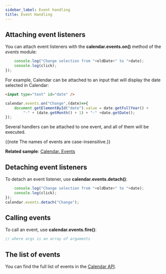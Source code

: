 ```yaml
---
sidebar_label: Event handling
title: Event Handling
---          
```


## Attaching event listeners

You can attach event listeners with the **calendar.events.on()** method of the *events* module:

```javascript
    console.log("Change selection from "+oldDate+" to "+date);
    console.log(click);
});
```

For example, Calendar can be attached to an input that will display the date selected in Calendar:

```html
<input type="text" id="date" />
```

```javascript
calendar.events.on("Change",(date)=>{ 
    document.getElementById("date").value = date.getFullYear() +
        "-" + (date.getMonth() + 1) + "-" +date.getDate();
});
```

Several handlers can be attached to one event, and all of them will be executed.

{{note The names of events are case-insensitive.}}

**Related sample**: [Calendar. Events](https://snippet.dhtmlx.com/7kj7fiek)

## Detaching event listeners

To detach an event listener, use **calendar.events.detach()**:

```javascript
    console.log("Change selection from "+oldDate+" to "+date);
    console.log(click);
});
calendar.events.detach("Change");
```

## Calling events

To call an event, use **calendar.events.fire()**:

```javascript
// where args is an array of arguments
```


## The list of events

You can find the full list of events in the [Calendar API](calendar/api/refs/calendar_events.md).

